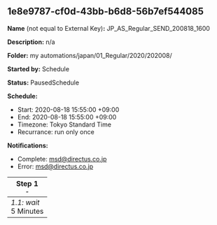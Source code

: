 ## 1e8e9787-cf0d-43bb-b6d8-56b7ef544085

**Name** (not equal to External Key)**:** JP_AS_Regular_SEND_200818_1600

**Description:** n/a

**Folder:** my automations/japan/01_Regular/2020/202008/

**Started by:** Schedule

**Status:** PausedSchedule

**Schedule:**

* Start: 2020-08-18 15:55:00 +09:00
* End: 2020-08-18 15:55:00 +09:00
* Timezone: Tokyo Standard Time
* Recurrance: run only once

**Notifications:**

* Complete: msd@directus.co.jp
* Error: msd@directus.co.jp

| Step 1<br>_<small>-</small>_ |
| --- |
| _1.1: wait_<br>5 Minutes |
